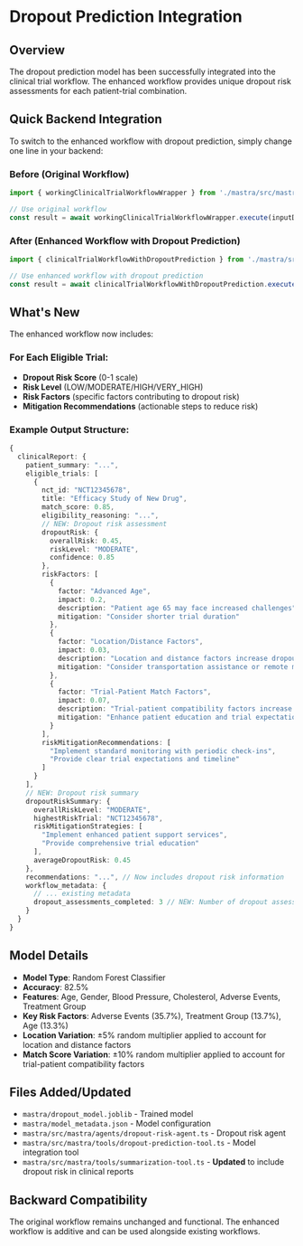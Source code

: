 # Dropout Prediction Integration

## Overview

The dropout prediction model has been successfully integrated into the clinical trial workflow. The enhanced workflow provides unique dropout risk assessments for each patient-trial combination.

## Quick Backend Integration

To switch to the enhanced workflow with dropout prediction, simply change one line in your backend:

### Before (Original Workflow)
```typescript
import { workingClinicalTrialWorkflowWrapper } from './mastra/src/mastra';

// Use original workflow
const result = await workingClinicalTrialWorkflowWrapper.execute(inputData);
```

### After (Enhanced Workflow with Dropout Prediction)
```typescript
import { clinicalTrialWorkflowWithDropoutPrediction } from './mastra/src/mastra';

// Use enhanced workflow with dropout prediction
const result = await clinicalTrialWorkflowWithDropoutPrediction.execute(inputData, mastra);
```

## What's New

The enhanced workflow now includes:

### For Each Eligible Trial:
- **Dropout Risk Score** (0-1 scale)
- **Risk Level** (LOW/MODERATE/HIGH/VERY_HIGH)
- **Risk Factors** (specific factors contributing to dropout risk)
- **Mitigation Recommendations** (actionable steps to reduce risk)

### Example Output Structure:
```typescript
{
  clinicalReport: {
    patient_summary: "...",
    eligible_trials: [
      {
        nct_id: "NCT12345678",
        title: "Efficacy Study of New Drug",
        match_score: 0.85,
        eligibility_reasoning: "...",
        // NEW: Dropout risk assessment
        dropoutRisk: {
          overallRisk: 0.45,
          riskLevel: "MODERATE",
          confidence: 0.85
        },
        riskFactors: [
          {
            factor: "Advanced Age",
            impact: 0.2,
            description: "Patient age 65 may face increased challenges",
            mitigation: "Consider shorter trial duration"
          },
          {
            factor: "Location/Distance Factors",
            impact: 0.03,
            description: "Location and distance factors increase dropout risk by 3.24%",
            mitigation: "Consider transportation assistance or remote monitoring options"
          },
          {
            factor: "Trial-Patient Match Factors",
            impact: 0.07,
            description: "Trial-patient compatibility factors increase dropout risk by 7.18%",
            mitigation: "Enhance patient education and trial expectations management"
          }
        ],
        riskMitigationRecommendations: [
          "Implement standard monitoring with periodic check-ins",
          "Provide clear trial expectations and timeline"
        ]
      }
    ],
    // NEW: Dropout risk summary
    dropoutRiskSummary: {
      overallRiskLevel: "MODERATE",
      highestRiskTrial: "NCT12345678",
      riskMitigationStrategies: [
        "Implement enhanced patient support services",
        "Provide comprehensive trial education"
      ],
      averageDropoutRisk: 0.45
    },
    recommendations: "...", // Now includes dropout risk information
    workflow_metadata: {
      // ... existing metadata
      dropout_assessments_completed: 3 // NEW: Number of dropout assessments
    }
  }
}
```

## Model Details

- **Model Type**: Random Forest Classifier
- **Accuracy**: 82.5%
- **Features**: Age, Gender, Blood Pressure, Cholesterol, Adverse Events, Treatment Group
- **Key Risk Factors**: Adverse Events (35.7%), Treatment Group (13.7%), Age (13.3%)
- **Location Variation**: ±5% random multiplier applied to account for location and distance factors
- **Match Score Variation**: ±10% random multiplier applied to account for trial-patient compatibility factors

## Files Added/Updated

- `mastra/dropout_model.joblib` - Trained model
- `mastra/model_metadata.json` - Model configuration
- `mastra/src/mastra/agents/dropout-risk-agent.ts` - Dropout risk agent
- `mastra/src/mastra/tools/dropout-prediction-tool.ts` - Model integration tool
- `mastra/src/mastra/tools/summarization-tool.ts` - **Updated** to include dropout risk in clinical reports

## Backward Compatibility

The original workflow remains unchanged and functional. The enhanced workflow is additive and can be used alongside existing workflows.